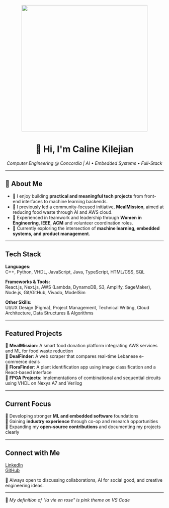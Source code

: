 <p align="center">
  <img src="https://media4.giphy.com/media/v1.Y2lkPTc5MGI3NjExZ2p2YWcydmNpM3lpaDh4NDZlejRtaHBoeDlhMGg1OGczYTViMGd2cCZlcD12MV9pbnRlcm5hbF9naWZfYnlfaWQmY3Q/LBPi9kAlVrYkf4bmPs/giphy.gif" width="400"/>
</p>

<h1 align="center">🩷 Hi, I'm Caline Kilejian </h1>
<p align="center">
  <em>Computer Engineering @ Concordia | AI • Embedded Systems • Full-Stack</em>
</p>

---

## 🩷 About Me

- 🌸 I enjoy building **practical and meaningful tech projects** from front-end interfaces to machine learning backends.
- 🌸 I previously led a community-focused initiative, **MealMission**, aimed at reducing food waste through AI and AWS cloud.
- 🌸 Experienced in teamwork and leadership through **Women in Engineering**, **IEEE**, **ACM** and volunteer coordination roles.
- 🌸 Currently exploring the intersection of **machine learning, embedded systems, and product management**.

---

## Tech Stack

**Languages:**  
C++, Python, VHDL, JavaScript, Java, TypeScript, HTML/CSS, SQL  

**Frameworks & Tools:**  
React.js, Next.js, AWS (Lambda, DynamoDB, S3, Amplify, SageMaker), Node.js, Git/GitHub, Vivado, ModelSim  

**Other Skills:**  
UI/UX Design (Figma), Project Management, Technical Writing, Cloud Architecture, Data Structures & Algorithms  

---

## Featured Projects

🩷 **MealMission**: A smart food donation platform integrating AWS services and ML for food waste reduction  
🩷 **DealFinder**: A web scraper that compares real-time Lebanese e-commerce deals  
🩷 **FloraFinder**: A plant identification app using image classification and a React-based interface  
🩷 **FPGA Projects**: Implementations of combinational and sequential circuits using VHDL on Nexys A7 and Verilog 

---

## Current Focus

🩷 Developing stronger **ML and embedded software** foundations  
🩷 Gaining **industry experience** through co-op and research opportunities  
🩷 Expanding my **open-source contributions** and documenting my projects clearly  

---

## Connect with Me

[LinkedIn](https://www.linkedin.com/in/caline-kilejian-974b40327/)  
[GitHub](https://github.com/Crk24-ctrl)  

🩷 Always open to discussing collaborations, AI for social good, and creative engineering ideas.

---

🩷 _My definition of "la vie en rose" is pink theme on VS Code_  
